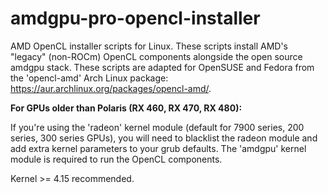 # amdgpu-pro-opencl-installer
AMD OpenCL installer scripts for Linux. These scripts install AMD's "legacy" (non-ROCm) OpenCL components alongside the open source amdgpu stack. These scripts are adapted for OpenSUSE and Fedora from the 'opencl-amd' Arch Linux package: https://aur.archlinux.org/packages/opencl-amd/. 

**For GPUs older than Polaris (RX 460, RX 470, RX 480):**

If you're using the 'radeon' kernel module (default for 7900 series, 200 series, 300 series GPUs), you will need to blacklist the radeon module and add extra kernel parameters to your grub defaults. The 'amdgpu' kernel module is required to run the OpenCL components. 

Kernel >= 4.15 recommended. 
